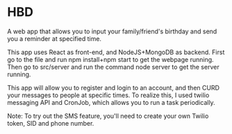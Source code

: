 # HBD
A web app that allows you to input your family/friend's birthday and send you a reminder at specified time.

This app uses React as front-end, and NodeJS+MongoDB as backend. First go to the file and run npm install+npm start to get the webpage running. Then go to src/server and run the command node server to get the server running.

This app will allow you to register and login to an account, and then CURD your messages to people at specific times. To realize this, I used twilio messaging API and CronJob, which allows you to run a task periodically. 

Note: To try out the SMS feature, you'll need to create your own Twilio token, SID and phone number.


